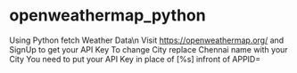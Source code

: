 # openweathermap_python
Using Python fetch Weather Data\n
Visit https://openweathermap.org/ and SignUp to get your API Key
To change City replace Chennai name with your City 
You need to put your API Key in place of [%s] infront of APPID=

